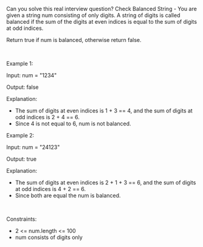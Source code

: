 Can you solve this real interview question? Check Balanced String - You are given a string num consisting of only digits. A string of digits is called balanced if the sum of the digits at even indices is equal to the sum of digits at odd indices.

Return true if num is balanced, otherwise return false.

 

Example 1:

Input: num = "1234"

Output: false

Explanation:

 * The sum of digits at even indices is 1 + 3 == 4, and the sum of digits at odd indices is 2 + 4 == 6.
 * Since 4 is not equal to 6, num is not balanced.

Example 2:

Input: num = "24123"

Output: true

Explanation:

 * The sum of digits at even indices is 2 + 1 + 3 == 6, and the sum of digits at odd indices is 4 + 2 == 6.
 * Since both are equal the num is balanced.

 

Constraints:

 * 2 <= num.length <= 100
 * num consists of digits only